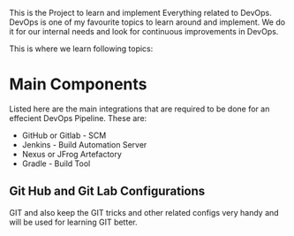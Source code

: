 This is the Project to learn and implement Everything related to DevOps. DevOps is one of my favourite topics to learn around and implement. We do it for our internal needs and look for continuous improvements in DevOps. 

This is where we learn following topics:

# Main Components

Listed here are the main integrations that are required to be done for an effecient DevOps Pipeline. These are:

- GitHub or Gitlab - SCM
- Jenkins - Build Automation Server
- Nexus or JFrog Artefactory
- Gradle - Build Tool

## Git Hub and Git Lab Configurations

GIT and also keep the GIT tricks and other related configs very handy and will be used for learning GIT better. 
